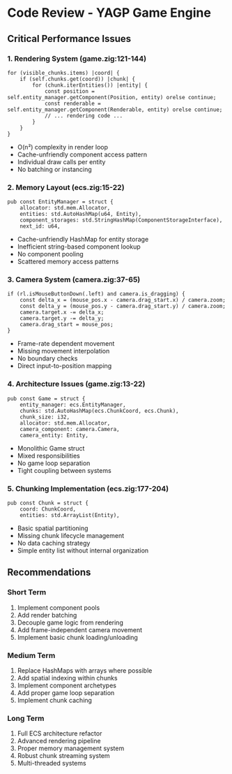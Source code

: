 # Code Review - YAGP Game Engine

## Critical Performance Issues

### 1. Rendering System (game.zig:121-144)
```zig
for (visible_chunks.items) |coord| {
    if (self.chunks.get(coord)) |chunk| {
        for (chunk.iterEntities()) |entity| {
            const position = self.entity_manager.getComponent(Position, entity) orelse continue;
            const renderable = self.entity_manager.getComponent(Renderable, entity) orelse continue;
            // ... rendering code ...
        }
    }
}
```
- O(n²) complexity in render loop
- Cache-unfriendly component access pattern
- Individual draw calls per entity
- No batching or instancing

### 2. Memory Layout (ecs.zig:15-22)
```zig
pub const EntityManager = struct {
    allocator: std.mem.Allocator,
    entities: std.AutoHashMap(u64, Entity),
    component_storages: std.StringHashMap(ComponentStorageInterface),
    next_id: u64,
```
- Cache-unfriendly HashMap for entity storage
- Inefficient string-based component lookup
- No component pooling
- Scattered memory access patterns

### 3. Camera System (camera.zig:37-65)
```zig
if (rl.isMouseButtonDown(.left) and camera.is_dragging) {
    const delta_x = (mouse_pos.x - camera.drag_start.x) / camera.zoom;
    const delta_y = (mouse_pos.y - camera.drag_start.y) / camera.zoom;
    camera.target.x -= delta_x;
    camera.target.y -= delta_y;
    camera.drag_start = mouse_pos;
}
```
- Frame-rate dependent movement
- Missing movement interpolation
- No boundary checks
- Direct input-to-position mapping

### 4. Architecture Issues (game.zig:13-22)
```zig
pub const Game = struct {
    entity_manager: ecs.EntityManager,
    chunks: std.AutoHashMap(ecs.ChunkCoord, ecs.Chunk),
    chunk_size: i32,
    allocator: std.mem.Allocator,
    camera_component: camera.Camera,
    camera_entity: Entity,
```
- Monolithic Game struct
- Mixed responsibilities
- No game loop separation
- Tight coupling between systems

### 5. Chunking Implementation (ecs.zig:177-204)
```zig
pub const Chunk = struct {
    coord: ChunkCoord,
    entities: std.ArrayList(Entity),
```
- Basic spatial partitioning
- Missing chunk lifecycle management
- No data caching strategy
- Simple entity list without internal organization

## Recommendations

### Short Term
1. Implement component pools
2. Add render batching
3. Decouple game logic from rendering
4. Add frame-independent camera movement
5. Implement basic chunk loading/unloading

### Medium Term
1. Replace HashMaps with arrays where possible
2. Add spatial indexing within chunks
3. Implement component archetypes
4. Add proper game loop separation
5. Implement chunk caching

### Long Term
1. Full ECS architecture refactor
2. Advanced rendering pipeline
3. Proper memory management system
4. Robust chunk streaming system
5. Multi-threaded systems 